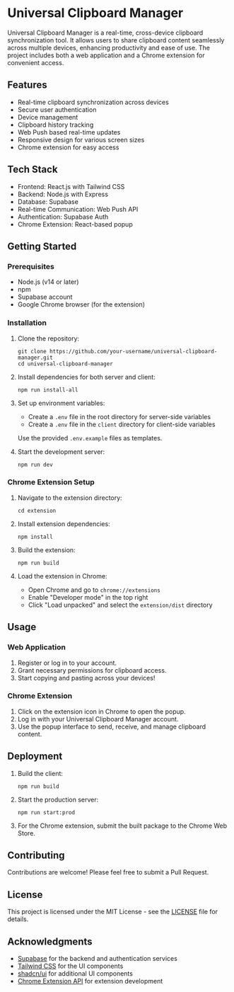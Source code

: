 # Universal Clipboard Manager

Universal Clipboard Manager is a real-time, cross-device clipboard synchronization tool. It allows users to share clipboard content seamlessly across multiple devices, enhancing productivity and ease of use. The project includes both a web application and a Chrome extension for convenient access.

## Features

- Real-time clipboard synchronization across devices
- Secure user authentication
- Device management
- Clipboard history tracking
- Web Push based real-time updates
- Responsive design for various screen sizes
- Chrome extension for easy access

## Tech Stack

- Frontend: React.js with Tailwind CSS
- Backend: Node.js with Express
- Database: Supabase
- Real-time Communication: Web Push API
- Authentication: Supabase Auth
- Chrome Extension: React-based popup

## Getting Started

### Prerequisites

- Node.js (v14 or later)
- npm
- Supabase account
- Google Chrome browser (for the extension)

### Installation

1. Clone the repository:
   ```
   git clone https://github.com/your-username/universal-clipboard-manager.git
   cd universal-clipboard-manager
   ```

2. Install dependencies for both server and client:
   ```
   npm run install-all
   ```

3. Set up environment variables:
   - Create a `.env` file in the root directory for server-side variables
   - Create a `.env` file in the `client` directory for client-side variables
   
   Use the provided `.env.example` files as templates.

4. Start the development server:
   ```
   npm run dev
   ```

### Chrome Extension Setup

1. Navigate to the extension directory:
   ```
   cd extension
   ```

2. Install extension dependencies:
   ```
   npm install
   ```

3. Build the extension:
   ```
   npm run build
   ```

4. Load the extension in Chrome:
   - Open Chrome and go to `chrome://extensions`
   - Enable "Developer mode" in the top right
   - Click "Load unpacked" and select the `extension/dist` directory

## Usage

### Web Application

1. Register or log in to your account.
2. Grant necessary permissions for clipboard access.
3. Start copying and pasting across your devices!

### Chrome Extension

1. Click on the extension icon in Chrome to open the popup.
2. Log in with your Universal Clipboard Manager account.
3. Use the popup interface to send, receive, and manage clipboard content.

## Deployment

1. Build the client:
   ```
   npm run build
   ```

2. Start the production server:
   ```
   npm run start:prod
   ```

3. For the Chrome extension, submit the built package to the Chrome Web Store.

## Contributing

Contributions are welcome! Please feel free to submit a Pull Request.

## License

This project is licensed under the MIT License - see the [LICENSE](LICENSE) file for details.

## Acknowledgments

- [Supabase](https://supabase.io/) for the backend and authentication services
- [Tailwind CSS](https://tailwindcss.com/) for the UI components
- [shadcn/ui](https://ui.shadcn.com/) for additional UI components
- [Chrome Extension API](https://developer.chrome.com/docs/extensions/) for extension development
